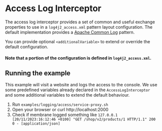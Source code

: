 # Access Log Interceptor

The access log interceptor provides a set of common and useful exchange properties to use in a `log4j2_access.xml` pattern layout configuration.
The default implementation provides a [Apache Common Log](https://httpd.apache.org/docs/trunk/logs.html#common) pattern.

You can provide optional `<additionalVariable>` to extend or override the default configuration.

#### Note that a portion of the configuration is defined in `log4j2_access.xml`.

## Running the example

This example will visit a website and logs the access to the console. We use some predefined variables already declared in
the `AccessLogInterceptor` and some additional variables to extend the default behaviour.

1. Run `examples/logging/access/service-proxy.sh`
2. Open your browser or curl http://localhost:2000
3. Check if membrane logged something like `127.0.0.1 [20/11/2023:16:12:46 +0100] "GET /shop/v2/products/1 HTTP/1.1" 200 0 - [application/json]`

